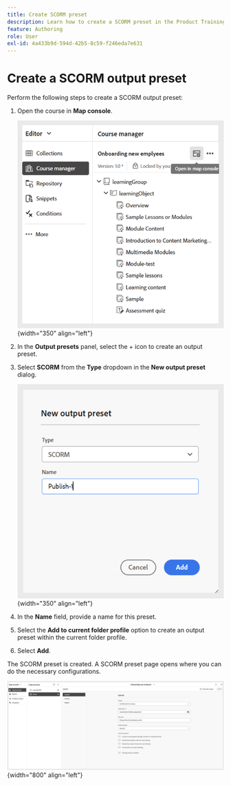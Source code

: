 ```yaml
---
title: Create SCORM preset
description: Learn how to create a SCORM preset in the Product Training and Learning
feature: Authoring
role: User
exl-id: 4a433b9d-594d-42b5-8c59-f246eda7e631
---
```

# Create a SCORM output preset

Perform the following steps to create a SCORM output preset: 

1. Open the course in **Map console**.

    ![](assets/open-in-map-console.png){width="350" align="left"}
    
1. In the **Output presets** panel, select the + icon to create an output preset.    
1. Select **SCORM** from the **Type** dropdown in the **New output preset** dialog.  
  
    ![](assets/scorm-preset.png){width="350" align="left"}

1. In the **Name** field, provide a name for this preset.
1. Select the **Add to current folder profile** option to create an output preset within the current folder profile. 
1. Select **Add**.

The SCORM preset is created. A SCORM preset page opens where you can do the necessary configurations.

![](assets/scorm-output-preset.png){width="800" align="left"}
